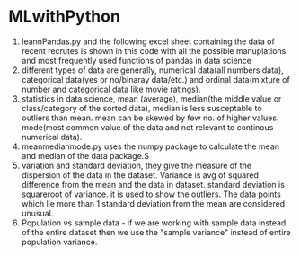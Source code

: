 # MLwithPython
1. leannPandas.py and the following excel sheet containing the data of recent recrutes is shown in this code with all the possible manuplations and most frequently used functions of pandas in data science
2. different types of data are generally, numerical data(all numbers data), categorical data(yes or no/binaray data/etc.) and ordinal data(mixture of number and categorical data like movie ratings).
3. statistics in data science, mean (average), median(the middle value or class/category of the sorted data), median is less susceptable to outliers than mean. mean can be skewed by few no. of higher values. mode(most common value of the data and not relevant to continous numerical data).
4. meanmedianmode.py uses the numpy package to calculate the mean and median of the data package.S
5. variation and standard deviation, they give the measure of the dispersion of the data in the dataset. Variance is avg of squared difference from the mean and the data in dataset. standard deviation is squareroot of variance. it is used to show the outliers. The data points which lie more than 1 standard deviation from the mean are considered unusual.
6. Population vs sample data - if we are working with sample data instead of the entire dataset then we use the "sample variance" instead of entire population variance.
